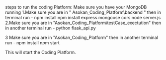 steps to run the coding Platform:
Make sure you have your MongoDB running
1.Make sure you are in " Asokan_Coding_Platform\backend "
	then in terminal run  -  npm install
				 npm install express mongoose cors
				 node server.js
2.Make sure you are in "Asokan_Coding_Platform\testCase_exectution"
	then in another terminal run - python flask_api.py

3 Make sure you are in "Asokan_Coding_Platform"
	then in another terminal run - npm install
				       npm start

This will start the Coding Platform.	
